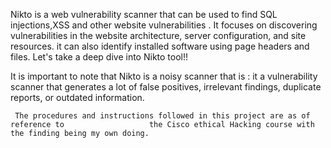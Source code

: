 Nikto is a web vulnerability scanner that can be used to find SQL injections,XSS and other website vulnerabilities .
It focuses on discovering vulnerabilities in the website architecture, server configuration, and site resources.
it can also identify installed software using page headers and files.
Let's take a deep dive into Nikto tool!!

It is important to note that Nikto is a noisy scanner that is :
     it a vulnerability scanner that generates a lot of false positives, irrelevant findings, duplicate reports, or outdated information. 

             
     The procedures and instructions followed in this project are as of reference to                   the Cisco ethical Hacking course with the finding being my own doing.
              
